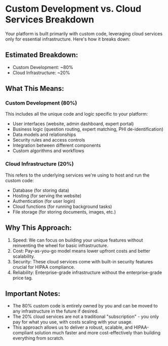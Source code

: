 # Custom Development vs. Cloud Services Breakdown

Your platform is built primarily with custom code, leveraging cloud services only for essential infrastructure. Here's how it breaks down:

## Estimated Breakdown:
- Custom Development: ~80%
- Cloud Infrastructure: ~20%

## What This Means:

### Custom Development (80%)
This includes all the unique code and logic specific to your platform:
- User interfaces (website, admin dashboard, expert portal)
- Business logic (question routing, expert matching, PHI de-identification)
- Data models and relationships
- Security rules and access controls
- Integration between different components
- Custom algorithms and workflows

### Cloud Infrastructure (20%)
This refers to the underlying services we're using to host and run the custom code:
- Database (for storing data)
- Hosting (for serving the website)
- Authentication (for user login)
- Cloud functions (for running background tasks)
- File storage (for storing documents, images, etc.)

## Why This Approach:
1. Speed: We can focus on building your unique features without reinventing the wheel for basic infrastructure.
2. Cost: Pay-as-you-go model means lower upfront costs and better scalability.
3. Security: These cloud services come with built-in security features crucial for HIPAA compliance.
4. Reliability: Enterprise-grade infrastructure without the enterprise-grade price tag.

## Important Notes:
- The 80% custom code is entirely owned by you and can be moved to any infrastructure in the future if desired.
- The 20% cloud services are not a traditional "subscription" - you only pay for what you use, with costs scaling with your usage.
- This approach allows us to deliver a robust, scalable, and HIPAA-compliant solution much faster and more cost-effectively than building everything from scratch.
